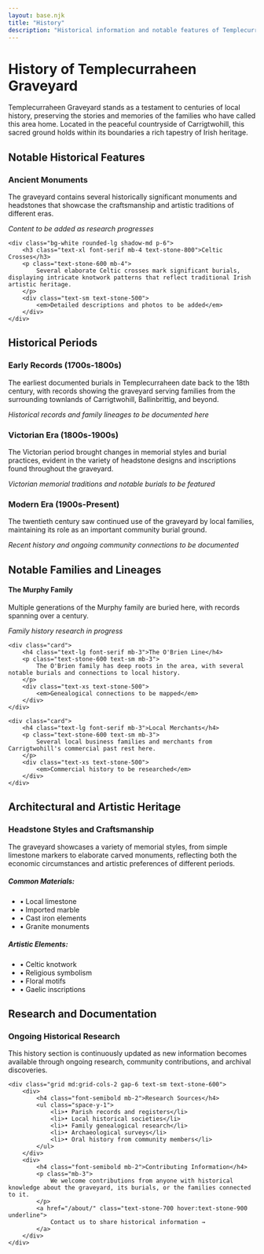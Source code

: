 ```yaml
---
layout: base.njk
title: "History"
description: "Historical information and notable features of Templecurraheen Graveyard"
---
```


# History of Templecurraheen Graveyard

<div class="max-w-4xl mx-auto mb-12">
    <p class="text-lg leading-relaxed mb-6">
        Templecurraheen Graveyard stands as a testament to centuries of local history, preserving the stories and memories of the families who have called this area home. Located in the peaceful countryside of Carrigtwohill, this sacred ground holds within its boundaries a rich tapestry of Irish heritage.
    </p>
</div>

## Notable Historical Features

<div class="grid md:grid-cols-2 gap-8 mb-12">
    <div class="bg-white rounded-lg shadow-md p-6">
        <h3 class="text-xl font-serif mb-4 text-stone-800">Ancient Monuments</h3>
        <p class="text-stone-600 mb-4">
            The graveyard contains several historically significant monuments and headstones that showcase the craftsmanship and artistic traditions of different eras.
        </p>
        <div class="text-sm text-stone-500">
            <em>Content to be added as research progresses</em>
        </div>
    </div>
    
    <div class="bg-white rounded-lg shadow-md p-6">
        <h3 class="text-xl font-serif mb-4 text-stone-800">Celtic Crosses</h3>
        <p class="text-stone-600 mb-4">
            Several elaborate Celtic crosses mark significant burials, displaying intricate knotwork patterns that reflect traditional Irish artistic heritage.
        </p>
        <div class="text-sm text-stone-500">
            <em>Detailed descriptions and photos to be added</em>
        </div>
    </div>
</div>

## Historical Periods

### Early Records (1700s-1800s)

<div class="bg-stone-50 rounded-lg p-6 mb-8">
    <p class="text-stone-700 mb-4">
        The earliest documented burials in Templecurraheen date back to the 18th century, with records showing the graveyard serving families from the surrounding townlands of Carrigtwohill, Ballinbrittig, and beyond.
    </p>
    <div class="text-sm text-stone-500">
        <em>Historical records and family lineages to be documented here</em>
    </div>
</div>

### Victorian Era (1800s-1900s)

<div class="bg-stone-50 rounded-lg p-6 mb-8">
    <p class="text-stone-700 mb-4">
        The Victorian period brought changes in memorial styles and burial practices, evident in the variety of headstone designs and inscriptions found throughout the graveyard.
    </p>
    <div class="text-sm text-stone-500">
        <em>Victorian memorial traditions and notable burials to be featured</em>
    </div>
</div>

### Modern Era (1900s-Present)

<div class="bg-stone-50 rounded-lg p-6 mb-8">
    <p class="text-stone-700 mb-4">
        The twentieth century saw continued use of the graveyard by local families, maintaining its role as an important community burial ground.
    </p>
    <div class="text-sm text-stone-500">
        <em>Recent history and ongoing community connections to be documented</em>
    </div>
</div>

## Notable Families and Lineages

<div class="grid md:grid-cols-3 gap-6 mb-12">
    <div class="card">
        <h4 class="text-lg font-serif mb-3">The Murphy Family</h4>
        <p class="text-stone-600 text-sm mb-3">
            Multiple generations of the Murphy family are buried here, with records spanning over a century.
        </p>
        <div class="text-xs text-stone-500">
            <em>Family history research in progress</em>
        </div>
    </div>
    
    <div class="card">
        <h4 class="text-lg font-serif mb-3">The O'Brien Line</h4>
        <p class="text-stone-600 text-sm mb-3">
            The O'Brien family has deep roots in the area, with several notable burials and connections to local history.
        </p>
        <div class="text-xs text-stone-500">
            <em>Genealogical connections to be mapped</em>
        </div>
    </div>
    
    <div class="card">
        <h4 class="text-lg font-serif mb-3">Local Merchants</h4>
        <p class="text-stone-600 text-sm mb-3">
            Several local business families and merchants from Carrigtwohill's commercial past rest here.
        </p>
        <div class="text-xs text-stone-500">
            <em>Commercial history to be researched</em>
        </div>
    </div>
</div>

## Architectural and Artistic Heritage

### Headstone Styles and Craftsmanship

<div class="bg-white rounded-lg shadow-md p-6 mb-8">
    <p class="text-stone-600 mb-4">
        The graveyard showcases a variety of memorial styles, from simple limestone markers to elaborate carved monuments, reflecting both the economic circumstances and artistic preferences of different periods.
    </p>
    <div class="grid md:grid-cols-2 gap-4 text-sm text-stone-600">
        <div>
            <h5 class="font-semibold mb-2">Common Materials:</h5>
            <ul class="space-y-1">
                <li>• Local limestone</li>
                <li>• Imported marble</li>
                <li>• Cast iron elements</li>
                <li>• Granite monuments</li>
            </ul>
        </div>
        <div>
            <h5 class="font-semibold mb-2">Artistic Elements:</h5>
            <ul class="space-y-1">
                <li>• Celtic knotwork</li>
                <li>• Religious symbolism</li>
                <li>• Floral motifs</li>
                <li>• Gaelic inscriptions</li>
            </ul>
        </div>
    </div>
</div>

## Research and Documentation

<div class="bg-stone-100 rounded-lg p-6">
    <h3 class="text-xl font-serif mb-4">Ongoing Historical Research</h3>
    <p class="text-stone-600 mb-4">
        This history section is continuously updated as new information becomes available through ongoing research, community contributions, and archival discoveries.
    </p>
    
    <div class="grid md:grid-cols-2 gap-6 text-sm text-stone-600">
        <div>
            <h4 class="font-semibold mb-2">Research Sources</h4>
            <ul class="space-y-1">
                <li>• Parish records and registers</li>
                <li>• Local historical societies</li>
                <li>• Family genealogical research</li>
                <li>• Archaeological surveys</li>
                <li>• Oral history from community members</li>
            </ul>
        </div>
        <div>
            <h4 class="font-semibold mb-2">Contributing Information</h4>
            <p class="mb-3">
                We welcome contributions from anyone with historical knowledge about the graveyard, its burials, or the families connected to it.
            </p>
            <a href="/about/" class="text-stone-700 hover:text-stone-900 underline">
                Contact us to share historical information →
            </a>
        </div>
    </div>
</div>
